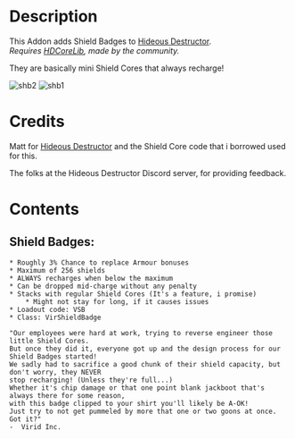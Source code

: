 # Description
This Addon adds Shield Badges to [Hideous Destructor](https://codeberg.org/mc776/HideousDestructor).  
_Requires [HDCoreLib](https://github.com/HDest-Community/hdest-core-lib), made by the community._

They are basically mini Shield Cores that always recharge!

![shb2](https://github.com/user-attachments/assets/20575c55-980c-44cf-b266-2829101d1035) ![shb1](https://github.com/user-attachments/assets/4ebe00af-e8dd-4c76-9569-5a439dfa7964)




# Credits
Matt for [Hideous Destructor](https://codeberg.org/mc776/HideousDestructor) and the Shield Core code that i borrowed used for this.

The folks at the Hideous Destructor Discord server, for providing feedback.


# Contents
## Shield Badges:
    * Roughly 3% Chance to replace Armour bonuses
    * Maximum of 256 shields
    * ALWAYS recharges when below the maximum
    * Can be dropped mid-charge without any penalty
    * Stacks with regular Shield Cores (It's a feature, i promise)
        * Might not stay for long, if it causes issues
    * Loadout code: VSB
    * Class: VirShieldBadge

    "Our employees were hard at work, trying to reverse engineer those little Shield Cores.
    But once they did it, everyone got up and the design process for our Shield Badges started!
    We sadly had to sacrifice a good chunk of their shield capacity, but don't worry, they NEVER
    stop recharging! (Unless they're full...)
    Whether it's chip damage or that one point blank jackboot that's always there for some reason,
    with this badge clipped to your shirt you'll likely be A-OK!
    Just try to not get pummeled by more that one or two goons at once. Got it?" 
    -  Virid Inc.
